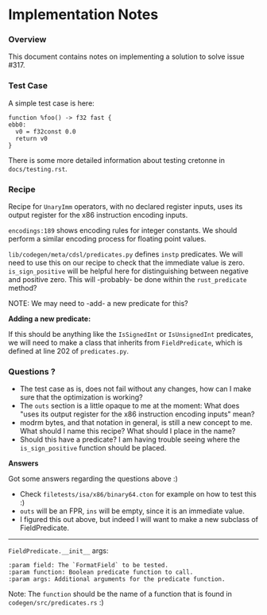 # Implementation Notes

### Overview

This document contains notes on implementing a solution to solve issue #317.

### Test Case

A simple test case is here:

```
function %foo() -> f32 fast {
ebb0:
  v0 = f32const 0.0
  return v0
}
```

There is some more detailed information about testing cretonne in
`docs/testing.rst`.

### Recipe

Recipe for `UnaryImm` operators, with no declared register inputs, uses its
output register for the x86 instruction encoding inputs.

`encodings:189` shows encoding rules for integer constants. We should perform
a similar encoding process for floating point values.

`lib/codegen/meta/cdsl/predicates.py` defines `instp` predicates. We will need
to use this on our recipe to check that the immediate value is zero.
`is_sign_positive` will be helpful here for distinguishing between negative
and positive zero. This will -probably- be done within the `rust_predicate`
method?

NOTE: We may need to -add- a new predicate for this?

__Adding a new predicate:__

If this should be anything like the `IsSignedInt` or `IsUnsignedInt`
predicates, we will need to make a class that inherits from `FieldPredicate`,
which is defined at line 202 of `predicates.py`.

### Questions ?

*  The test case as is, does not fail without any changes, how can I make sure
   that the optimization is working?
*  The `outs` section is a little opaque to me at the moment: What does "uses
   its output register for the x86 instruction encoding inputs" mean?
*  modrm bytes, and that notation in general, is still a new concept to me.
   What should I name this recipe? What should I place in the name?
*  Should this have a predicate? I am having trouble seeing where the
   `is_sign_positive` function should be placed.

__Answers__

Got some answers regarding the questions above :)

*  Check `filetests/isa/x86/binary64.cton` for example on how to test this :)
*  `outs` will be an FPR, `ins` will be empty, since it is an immediate value.
*  I figured this out above, but indeed I will want to make a new subclass of
   FieldPredicate.

---

`FieldPredicate.__init__` args:

```
:param field: The `FormatField` to be tested.
:param function: Boolean predicate function to call.
:param args: Additional arguments for the predicate function.
```

Note: The `function` should be the name of a function that is found in
`codegen/src/predicates.rs` :)

